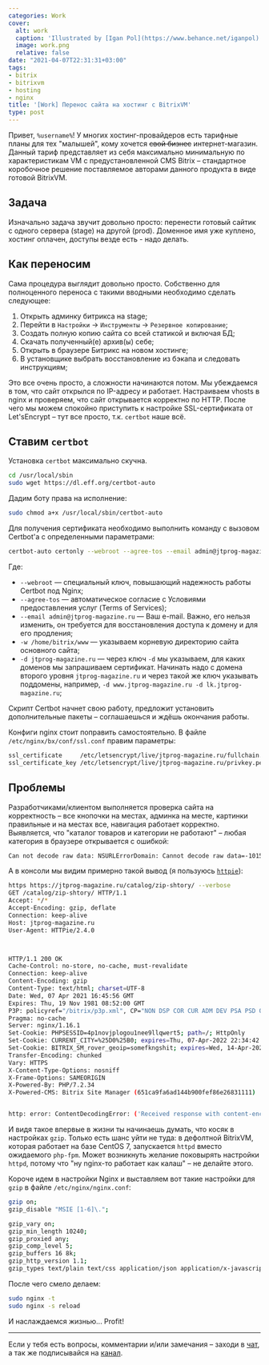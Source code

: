 ```yaml
---
categories: Work
cover:
  alt: work
  caption: 'Illustrated by [Igan Pol](https://www.behance.net/iganpol)'
  image: work.png
  relative: false
date: "2021-04-07T22:31:31+03:00"
tags:
- bitrix
- bitrixvm
- hosting
- nginx
title: '[Work] Перенос сайта на хостинг с BitrixVM'
type: post
---
```


Привет, `%username%`! У многих хостинг-провайдеров есть тарифные планы для тех "малышей", кому хочется ~~свой бизнес~~ интернет-магазин. Данный тариф представляет из себя максимально минимальную по характеристикам VM с предустановленной CMS Bitrix – стандартное коробочное решение поставляемое авторами данного продукта в виде готовой BitrixVM.

## Задача

Изначально задача звучит довольно просто: перенести готовый сайтик с одного сервера (stage) на другой (prod). Доменное имя уже куплено, хостинг оплачен, доступы везде есть - надо делать.

## Как переносим

Сама процедура выглядит довольно просто. Собственно для полноценного переноса с такими вводными необходимо сделать следующее:

1. Открыть админку битрикса на stage;
2. Перейти в `Настройки` -> `Инструменты` -> `Резервное копирование`;
3. Создать полную копию сайта со всей статикой и включая БД;
4. Скачать полученный(е) архив(ы) себе;
5. Открыть в браузере Битрикс на новом хостинге;
6. В установщике выбрать восстановление из бэкапа и следовать инструкциям;

Это все очень просто, а сложности начинаются потом. Мы убеждаемся в том, что сайт открылся по IP-адресу и работает. Настраиваем vhosts в nginx и проверяем, что сайт открывается корректно по HTTP. После чего мы можем спокойно приступить к настройке SSL-сертификата от Let'sEncrypt – тут все просто, т.к. `certbot` наше всё.

## Ставим `certbot`

Установка `certbot` максимально скучна.

```bash
cd /usr/local/sbin
sudo wget https://dl.eff.org/certbot-auto
```

Дадим боту права на исполнение:

```bash
sudo chmod a+x /usr/local/sbin/certbot-auto
```

Для получения сертификата необходимо выполнить команду с вызовом Certbot'a с определенными параметрами:

```bash
certbot-auto certonly --webroot --agree-tos --email admin@jtprog-magazine.ru -w /home/bitrix/www/ -d jtprog-magazine.ru -d www.jtprog-magazine.ru
```

Где:

- `--webroot` — специальный ключ, повышающий надежность работы Certbot под Nginx;
- `--agree-tos` — автоматическое согласие с Условиями предоставления услуг (Terms of Services);
- `--email admin@jtprog-magazine.ru` — Ваш e-mail. Важно, его нельзя изменить, он требуется для восстановления доступа к домену и для его продления;
- `-w /home/bitrix/www` — указываем корневую директорию сайта основного сайта;
- `-d jtprog-magazine.ru` — через ключ `-d` мы указываем, для каких доменов мы запрашиваем сертификат. Начинать надо c домена второго уровня `jtprog-magazine.ru` и через такой же ключ указывать поддомены, например, `-d www.jtprog-magazine.ru -d lk.jtprog-magazine.ru`;

Скрипт Certbot начнет свою работу, предложит установить дополнительные пакеты – соглашаешься и ждёшь окончания работы.

Конфиги nginx стоит поправить самостоятельно. В файле `/etc/nginx/bx/conf/ssl.conf` правим параметры:

```bash
ssl_certificate     /etc/letsencrypt/live/jtprog-magazine.ru/fullchain.pem;
ssl_certificate_key /etc/letsencrypt/live/jtprog-magazine.ru/privkey.pem;
```

## Проблемы

Разработчиками/клиентом выполняется проверка сайта на корректность – все кнопочки на местах, админка на месте, картинки правильные и на местах все, навигация работает корректно. Выявляется, что "каталог товаров и категории не работают" – любая категория в браузере открывается с ошибкой:

```bash
‌Can not decode raw data: NSURLErrorDomain: Cannot decode raw data=-1015
```

А в консоли мы видим примерно такой вывод (я пользуюсь [`httpie`](https://httpie.io)):

```bash
https https://jtprog-magazine.ru/catalog/zip-shtory/ --verbose
GET /catalog/zip-shtory/ HTTP/1.1
Accept: */*
Accept-Encoding: gzip, deflate
Connection: keep-alive
Host: jtprog-magazine.ru
User-Agent: HTTPie/2.4.0



HTTP/1.1 200 OK
Cache-Control: no-store, no-cache, must-revalidate
Connection: keep-alive
Content-Encoding: gzip
Content-Type: text/html; charset=UTF-8
Date: Wed, 07 Apr 2021 16:45:56 GMT
Expires: Thu, 19 Nov 1981 08:52:00 GMT
P3P: policyref="/bitrix/p3p.xml", CP="NON DSP COR CUR ADM DEV PSA PSD OUR UNR BUS UNI COM NAV INT DEM STA"
Pragma: no-cache
Server: nginx/1.16.1
Set-Cookie: PHPSESSID=4p1novjplogou1nee9llqwert5; path=/; HttpOnly
Set-Cookie: CURRENT_CITY=%25D0%25B0; expires=Thu, 07-Apr-2022 22:34:42 GMT; Max-Age=31556926; path=/
Set-Cookie: BITRIX_SM_rover_geoip=somefkngshit; expires=Wed, 14-Apr-2021 16:45:56 GMT; Max-Age=604800; path=/; HttpOnly
Transfer-Encoding: chunked
Vary: HTTPS
X-Content-Type-Options: nosniff
X-Frame-Options: SAMEORIGIN
X-Powered-By: PHP/7.2.34
X-Powered-CMS: Bitrix Site Manager (651ca9fa6ad144b900fef86e26831111)


http: error: ContentDecodingError: ('Received response with content-encoding: gzip, but failed to decode it.', error('Error -3 while decompressing data: incorrect header check'))
```

И видя такое впервые в жизни ты начинаешь думать, что косяк в настройках `gzip`. Только есть шанс уйти не туда: в дефолтной BitrixVM, которая работает на базе CentOS 7, запускается `httpd` вместо ожидаемого `php-fpm`. Может возникнуть желание поковырять настройки `httpd`, потому что "ну nginx-то работает как калаш" – не делайте этого.

Короче идем в настройки Nginx и выставляем вот такие настройки для `gzip` в файле `/etc/nginx/nginx.conf`:

```bash
gzip on;
gzip_disable "MSIE [1-6]\.";

gzip_vary on;
gzip_min_length 10240;
gzip_proxied any;
gzip_comp_level 5;
gzip_buffers 16 8k;
gzip_http_version 1.1;
gzip_types text/plain text/css application/json application/x-javascript application/javascript text/xml application/xml application/xml+rss text/javascript;
```

После чего смело делаем:

```bash
sudo nginx -t
sudo nginx -s reload
```

И наслаждаемся жизнью... Profit!

---
Если у тебя есть вопросы, комментарии и/или замечания – заходи в [чат](https://ttttt.me/jtprogru_chat), а так же подписывайся на [канал](https://ttttt.me/jtprogru_channel).
